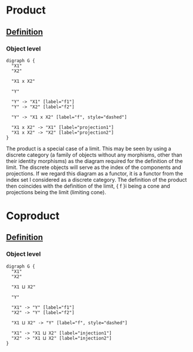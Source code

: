 # Product

## [Definition](https://en.wikipedia.org/wiki/Product_(category_theory)#Definition)

### Object level

```graphviz
digraph G {
  "X1"
  "X2"

  "X1 x X2"

  "Y"

  "Y" -> "X1" [label="f1"]
  "Y" -> "X2" [label="f2"]

  "Y" -> "X1 x X2" [label="f", style="dashed"]

  "X1 x X2" -> "X1" [label="projection1"]
  "X1 x X2" -> "X2" [label="projection2"]
}
```

The product is a special case of a limit. This may be seen by using a discrete category (a family of objects without any morphisms, other than their identity morphisms) as the diagram required for the definition of the limit. The discrete objects will serve as the index of the components and projections. If we regard this diagram as a functor, it is a functor from the index set I considered as a discrete category. The definition of the product then coincides with the definition of the limit, { f }i being a cone and projections being the limit (limiting cone).

# Coproduct

## [Definition](https://en.wikipedia.org/wiki/Coproduct#Definition)

### Object level

```graphviz
digraph G {
  "X1"
  "X2"

  "X1 ⨿ X2"

  "Y"

  "X1" -> "Y" [label="f1"]
  "X2" -> "Y" [label="f2"]

  "X1 ⨿ X2" -> "Y" [label="f", style="dashed"]

  "X1" -> "X1 ⨿ X2" [label="injection1"]
  "X2" -> "X1 ⨿ X2" [label="injection2"]
}
```